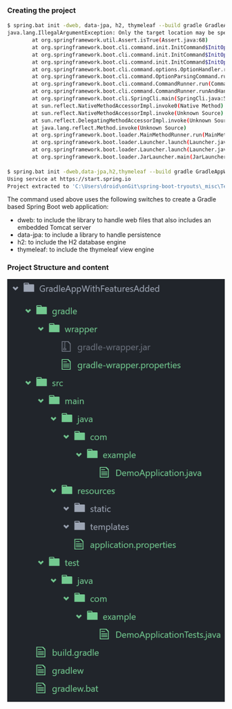 ### Creating the project

```sh
$ spring.bat init -dweb, data-jpa, h2, thymeleaf --build gradle GradleAppWithFeaturesAdded
java.lang.IllegalArgumentException: Only the target location may be specified
        at org.springframework.util.Assert.isTrue(Assert.java:68)
        at org.springframework.boot.cli.command.init.InitCommand$InitOptionHandler.createProjectGenerationRequest(InitCommand.java:218)
        at org.springframework.boot.cli.command.init.InitCommand$InitOptionHandler.generateProject(InitCommand.java:209)
        at org.springframework.boot.cli.command.init.InitCommand$InitOptionHandler.run(InitCommand.java:189)
        at org.springframework.boot.cli.command.options.OptionHandler.run(OptionHandler.java:84)
        at org.springframework.boot.cli.command.OptionParsingCommand.run(OptionParsingCommand.java:54)
        at org.springframework.boot.cli.command.CommandRunner.run(CommandRunner.java:219)
        at org.springframework.boot.cli.command.CommandRunner.runAndHandleErrors(CommandRunner.java:171)
        at org.springframework.boot.cli.SpringCli.main(SpringCli.java:54)
        at sun.reflect.NativeMethodAccessorImpl.invoke0(Native Method)
        at sun.reflect.NativeMethodAccessorImpl.invoke(Unknown Source)
        at sun.reflect.DelegatingMethodAccessorImpl.invoke(Unknown Source)
        at java.lang.reflect.Method.invoke(Unknown Source)
        at org.springframework.boot.loader.MainMethodRunner.run(MainMethodRunner.java:48)
        at org.springframework.boot.loader.Launcher.launch(Launcher.java:87)
        at org.springframework.boot.loader.Launcher.launch(Launcher.java:50)
        at org.springframework.boot.loader.JarLauncher.main(JarLauncher.java:58)
        
$ spring.bat init -dweb,data-jpa,h2,thymeleaf --build gradle GradleAppWithFeaturesAdded
Using service at https://start.spring.io
Project extracted to 'C:\Users\droid\onGit\spring-boot-tryouts\_misc\Templates\GradleAppWithFeaturesAdded'
```

The command used above uses the following switches to create a Gradle based Spring Boot web application:

* dweb: to include the library to handle web files that also includes an embedded Tomcat server
* data-jpa: to include a library to handle persistence 
* h2: to include the H2 database engine
* thymeleaf: to include the thymeleaf view engine

### Project Structure and content

![](_misc/Project%20structure%20and%20content.PNG)
